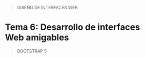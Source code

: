 > DISEÑO DE INTERFACES WEB

# Tema 6: Desarrollo de interfaces Web amigables  <!-- omit in toc -->

> BOOTSTRAP 5
